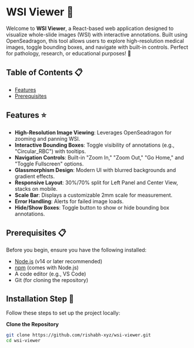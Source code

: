 # WSI Viewer 📸



Welcome to **WSI Viewer**, a React-based web application designed to visualize whole-slide images (WSI) with interactive annotations. Built using OpenSeadragon, this tool allows users to explore high-resolution medical images, toggle bounding boxes, and navigate with built-in controls. Perfect for pathology, research, or educational purposes! 🔬

## Table of Contents 📋
- [Features](#features-⭐)
- [Prerequisites](#prerequisites-📋)



## Features ⭐
- **High-Resolution Image Viewing**: Leverages OpenSeadragon for zooming and panning WSI.
- **Interactive Bounding Boxes**: Toggle visibility of annotations (e.g., "Circular_RBC") with tooltips.
- **Navigation Controls**: Built-in "Zoom In," "Zoom Out," "Go Home," and "Toggle Fullscreen" options.
- **Glassmorphism Design**: Modern UI with blurred backgrounds and gradient effects.
- **Responsive Layout**: 30%/70% split for Left Panel and Center View, stacks on mobile.
- **Scale Bar**: Displays a customizable 2mm scale for measurement.
- **Error Handling**: Alerts for failed image loads.
- **Hide/Show Boxes**: Toggle button to show or hide bounding box annotations.

## Prerequisites 📋
Before you begin, ensure you have the following installed:
- [Node.js](https://nodejs.org/) (v14 or later recommended)
- [npm](https://www.npmjs.com/) (comes with Node.js)
- A code editor (e.g., VS Code)
- Git (for cloning the repository)

## Installation Step 🚀
Follow these steps to set up the project locally:

 **Clone the Repository**  
   ```bash
   git clone https://github.com/rishabh-xyz/wsi-viewer.git
   cd wsi-viewer
